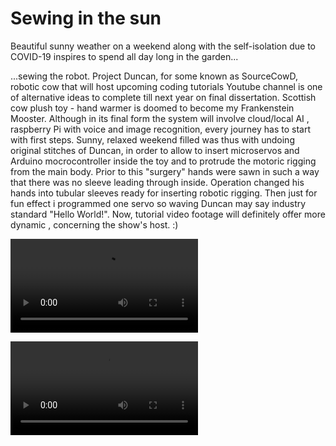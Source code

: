 # Sewing in the sun

Beautiful sunny weather on a weekend along with the self-isolation due to COVID-19 inspires to spend all day long in the garden... 

...sewing the robot. 
Project Duncan, for some known as SourceCowD, robotic cow that will host upcoming coding tutorials Youtube channel is one of alternative ideas to complete till next year on final dissertation. Scottish cow plush toy - hand warmer is doomed to become my Frankenstein Mooster. Although in its final form the system will involve cloud/local AI , raspberry Pi with voice and image recognition, every journey has to start with first steps. 
Sunny, relaxed weekend filled was thus with undoing original stitches of Duncan, in order to allow to insert microservos and Arduino mocrocontroller inside the toy and to protrude the motoric rigging from the main body. Prior to this "surgery" hands were sawn in such a way that there was no sleeve leading through inside. Operation changed his hands into tubular sleeves ready for inserting robotic rigging. Then just for fun effect i programmed one servo so waving Duncan may say industry standard "Hello World!". Now, tutorial video footage will  definitely offer more dynamic , concerning the show's host. :)

![](https://trello-attachments.s3.amazonaws.com/5e6761c0278e490cf760c60a/5e77cda877057d607af067b6/84cf7e0b8d5f1122a66cdedbe333ac99/VID-20200322-WA0000.mp4)

![](https://trello-attachments.s3.amazonaws.com/5e6761c0278e490cf760c60a/5e77cda877057d607af067b6/58553bdc9405c11a5a51ae81a3e1a219/VID-20200322-WA0001.mp4)
